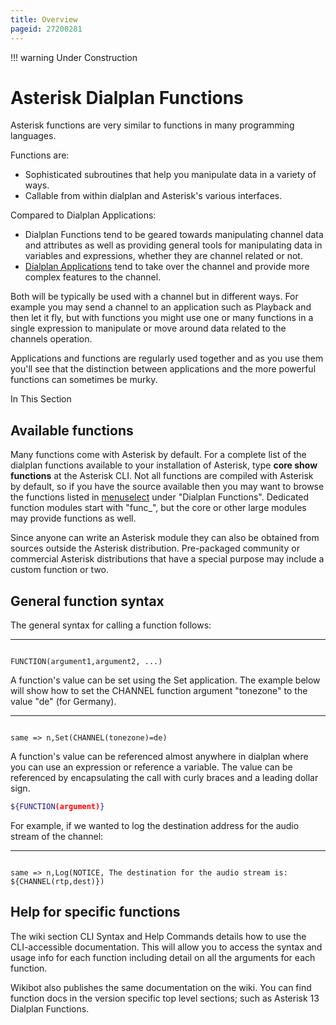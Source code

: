```yaml
---
title: Overview
pageid: 27200281
---
```





!!! warning 
    Under Construction

      
[//]: # (end-warning)



Asterisk Dialplan Functions
===========================

Asterisk functions are very similar to functions in many programming languages.

Functions are:

* Sophisticated subroutines that help you manipulate data in a variety of ways.
* Callable from within dialplan and Asterisk's various interfaces.

Compared to Dialplan Applications:

* Dialplan Functions tend to be geared towards manipulating channel data and attributes as well as providing general tools for manipulating data in variables and expressions, whether they are channel related or not.
* [Dialplan Applications](/Configuration/Applications) tend to take over the channel and provide more complex features to the channel.

Both will be typically be used with a channel but in different ways. For example you may send a channel to an application such as Playback and then let it fly, but with functions you might use one or many functions in a single expression to manipulate or move around data related to the channels operation.

Applications and functions are regularly used together and as you use them you'll see that the distinction between applications and the more powerful functions can sometimes be murky.

In This Section 

Available functions
-------------------

Many functions come with Asterisk by default. For a complete list of the dialplan functions available to your installation of Asterisk, type **core show functions** at the Asterisk CLI. Not all functions are compiled with Asterisk by default, so if you have the source available then you may want to browse the functions listed in [menuselect](/Getting-Started/Installing-Asterisk/Installing-Asterisk-From-Source/Using-Menuselect-to-Select-Asterisk-Options) under "Dialplan Functions". Dedicated function modules start with "func_", but the core or other large modules may provide functions as well.

Since anyone can write an Asterisk module they can also be obtained from sources outside the Asterisk distribution. Pre-packaged community or commercial Asterisk distributions that have a special purpose may include a custom function or two.

General function syntax
-----------------------

The general syntax for calling a function follows:




---

  
  


```

FUNCTION(argument1,argument2, ...)

```


A function's value can be set using the Set application. The example below will show how to set the CHANNEL function argument "tonezone" to the value "de" (for Germany).




---

  
  


```

same => n,Set(CHANNEL(tonezone)=de)

```


A function's value can be referenced almost anywhere in dialplan where you can use an expression or reference a variable. The value can be referenced by encapsulating the call with curly braces and a leading dollar sign.




```bash title=" " linenums="1"
${FUNCTION(argument)}

```


For example, if we wanted to log the destination address for the audio stream of the channel:




---

  
  


```

same => n,Log(NOTICE, The destination for the audio stream is: ${CHANNEL(rtp,dest)})

```


Help for specific functions
---------------------------

The wiki section CLI Syntax and Help Commands details how to use the CLI-accessible documentation. This will allow you to access the syntax and usage info for each function including detail on all the arguments for each function.

Wikibot also publishes the same documentation on the wiki. You can find function docs in the version specific top level sections; such as Asterisk 13 Dialplan Functions.

